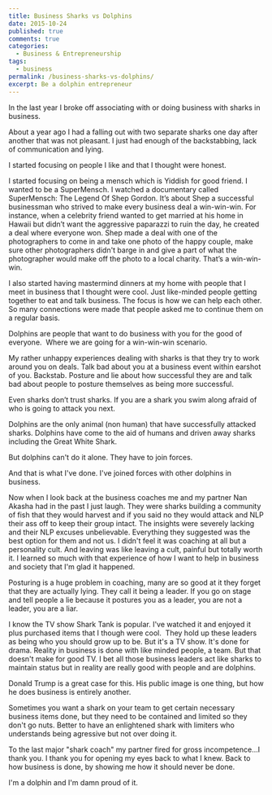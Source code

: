 ```yaml
---
title: Business Sharks vs Dolphins
date: 2015-10-24
published: true
comments: true
categories:
  - Business & Entrepreneurship
tags:
  - business
permalink: /business-sharks-vs-dolphins/
excerpt: Be a dolphin entrepreneur
---
```

In the last year I broke off associating with or doing business with sharks in business.

About a year ago I had a falling out with two separate sharks one day after another that was not pleasant. I just had enough of the backstabbing, lack of communication and lying.

I started focusing on people I like and that I thought were honest.

I started focusing on being a mensch which is Yiddish for good friend. I wanted to be a SuperMensch. I watched a documentary called SuperMensch: The Legend Of Shep Gordon. It’s about Shep a successful businessman who strived to make every business deal a win-win-win. For instance, when a celebrity friend wanted to get married at his home in Hawaii but didn’t want the aggressive paparazzi to ruin the day, he created a deal where everyone won. Shep made a deal with one of the photographers to come in and take one photo of the happy couple, make sure other photographers didn't barge in and give a part of what the photographer would make off the photo to a local charity. That’s a win-win-win.

I also started having mastermind dinners at my home with people that I meet in business that I thought were cool. Just like-minded people getting together to eat and talk business. The focus is how we can help each other. So many connections were made that people asked me to continue them on a regular basis.

Dolphins are people that want to do business with you for the good of everyone.  Where we are going for a win-win-win scenario.

My rather unhappy experiences dealing with sharks is that they try to work around you on deals. Talk bad about you at a business event within earshot of you. Backstab. Posture and lie about how successful they are and talk bad about people to posture themselves as being more successful.

Even sharks don’t trust sharks. If you are a shark you swim along afraid of who is going to attack you next.

Dolphins are the only animal (non human) that have successfully attacked sharks. Dolphins have come to the aid of humans and driven away sharks including the Great White Shark.

But dolphins can't do it alone. They have to join forces.

And that is what I've done. I've joined forces with other dolphins in business.

Now when I look back at the business coaches me and my partner Nan Akasha had in the past I just laugh. They were sharks building a community of fish that they would harvest and if you said no they would attack and NLP their ass off to keep their group intact. The insights were severely lacking and their NLP excuses unbelievable. Everything they suggested was the best option for them and not us. I didn't feel it was coaching at all but a personality cult. And leaving was like leaving a cult, painful but totally worth it. I learned so much with that experience of how I want to help in business and society that I'm glad it happened.

Posturing is a huge problem in coaching, many are so good at it they forget that they are actually lying. They call it being a leader. If you go on stage and tell people a lie because it postures you as a leader, you are not a leader, you are a liar.

I know the TV show Shark Tank is popular. I've watched it and enjoyed it plus purchased items that I though were cool.  They hold up these leaders as being who you should grow up to be. But it's a TV show. It's done for drama. Reality in business is done with like minded people, a team. But that doesn't make for good TV. I bet all those business leaders act like sharks to maintain status but in reality are really good with people and are dolphins.

Donald Trump is a great case for this. His public image is one thing, but how he does business is entirely another.

Sometimes you want a shark on your team to get certain necessary business items done, but they need to be contained and limited so they don't go nuts. Better to have an enlightened shark with limiters who understands being agressive but not over doing it.

To the last major "shark coach" my partner fired for gross incompetence...I thank you. I thank you for opening my eyes back to what I knew. Back to how business is done, by showing me how it should never be done.

I'm a dolphin and I'm damn proud of it.